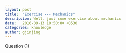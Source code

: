 ```yaml
---
layout: post
title:  "Exercise --- Mechanics"
description: Well, just some exercise about mechanics
date:   2016-09-13 10:50:00 +0530
categories: knowledge
author: gjinjing
---
```


Question (1)
